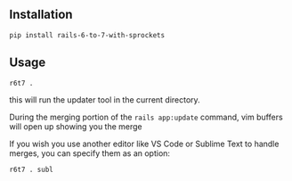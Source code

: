 ## Installation

```
pip install rails-6-to-7-with-sprockets
```

## Usage

```
r6t7 .
```

this will run the updater tool in the current directory. 

During the merging portion of the `rails app:update` command, vim buffers will open up showing you the
merge

If you wish you use another editor like VS Code or Sublime Text to handle merges, you can specify them as an option:

```
r6t7 . subl 
```